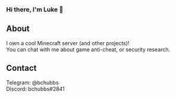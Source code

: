 ### Hi there, I'm Luke 👋

## About
I own a cool Minecraft server (and other projects)!\
You can chat with me about game anti-cheat, or security research.

## Contact
Telegram: @bchubbs\
Discord: bchubbs#2841

